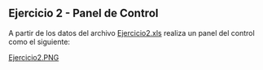 ## Ejercicio 2 - Panel de Control


A partir de los datos del archivo [Ejercicio2.xls](Ejercicio2.xls) realiza un panel del control como el siguiente:

 [Ejercicio2.PNG](Ejercicio2.PNG) 
 

<!--stackedit_data:
eyJoaXN0b3J5IjpbLTExNTY0NDI0NSw5Mzg4NzIxMjksLTE2Mz
cxOTA0NjQsMTYxNjU0OTkyOCw3MzA5OTgxMTZdfQ==
-->